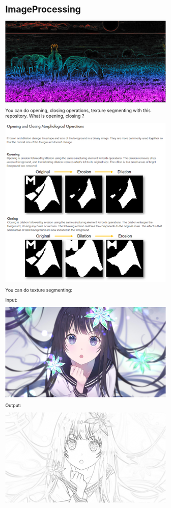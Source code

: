 # ImageProcessing

![](https://github.com/alperkaya0/ImageProcessing/blob/main/Standard%20deviation%20False%20Binarized%20False%20Sigmoid%20False%20Adaptive%20Thresholding%20Square%20Size%2035%20zebra2.png)

You can do opening, closing operations, texture segmenting with this repository.
What is opening, closing ?

![](https://github.com/alperkaya0/ImageProcessing/blob/main/Opening%20and%20Closing%20Morphological%20Operations.png)

You can do texture segmenting:

  Input:
  
  ![](https://github.com/alperkaya0/ImageProcessing/blob/main/animegirl.jpg)
  
  Output:
  
  ![](https://github.com/alperkaya0/ImageProcessing/blob/main/Standard%20deviation%20False%20Binarized%20False%20Sigmoid%20False%20animegirl%20INVERTED.jpg)
  

